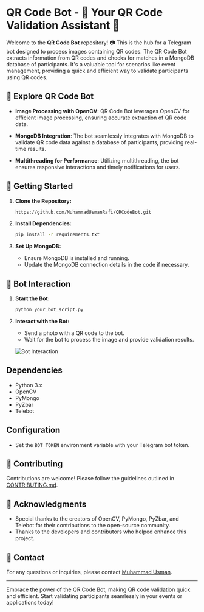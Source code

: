 # QR Code Bot - 🤖 Your QR Code Validation Assistant 🚀

Welcome to the **QR Code Bot** repository! 📷 This is the hub for a Telegram bot designed to process images containing QR codes. The QR Code Bot extracts information from QR codes and checks for matches in a MongoDB database of participants. It's a valuable tool for scenarios like event management, providing a quick and efficient way to validate participants using QR codes.

## 🌟 Explore QR Code Bot

- **Image Processing with OpenCV**: QR Code Bot leverages OpenCV for efficient image processing, ensuring accurate extraction of QR code data.

- **MongoDB Integration**: The bot seamlessly integrates with MongoDB to validate QR code data against a database of participants, providing real-time results.

- **Multithreading for Performance**: Utilizing multithreading, the bot ensures responsive interactions and timely notifications for users.

## 🚀 Getting Started

1. **Clone the Repository:**
   ```bash
   https://github.com/MuhammadUsmanRafi/QRCodeBot.git
   ```

2. **Install Dependencies:**
   ```bash
   pip install -r requirements.txt
   ```

3. **Set Up MongoDB:**
   - Ensure MongoDB is installed and running.
   - Update the MongoDB connection details in the code if necessary.

## 📸 Bot Interaction

1. **Start the Bot:**
   ```bash
   python your_bot_script.py
   ```

2. **Interact with the Bot:**
   - Send a photo with a QR code to the bot.
   - Wait for the bot to process the image and provide validation results.

   ![Bot Interaction](/path/to/bot_interaction_screenshot.png)

## Dependencies

- Python 3.x
- OpenCV
- PyMongo
- PyZbar
- Telebot

## Configuration

- Set the `BOT_TOKEN` environment variable with your Telegram bot token.

## 🤝 Contributing

Contributions are welcome! Please follow the guidelines outlined in [CONTRIBUTING.md](CONTRIBUTING.md).


## 🙏 Acknowledgments

- Special thanks to the creators of OpenCV, PyMongo, PyZbar, and Telebot for their contributions to the open-source community.
- Thanks to the developers and contributors who helped enhance this project.

## 📧 Contact

For any questions or inquiries, please contact [Muhammad Usman](mailto:musmanrajputt490@gmail.com).

---

Embrace the power of the QR Code Bot, making QR code validation quick and efficient. Start validating participants seamlessly in your events or applications today!
